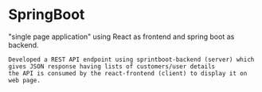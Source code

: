 # SpringBoot

"single page application" using React as frontend and spring boot as backend.


    Developed a REST API endpoint using sprintboot-backend (server) which gives JSON response having lists of customers/user details
    the API is consumed by the react-frontend (client) to display it on web page.
